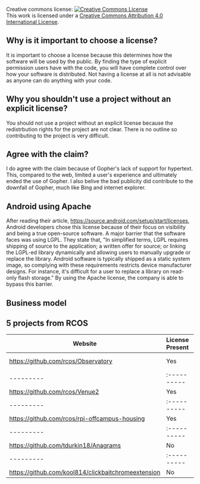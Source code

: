 Creative commons license: 
<a rel="license" href="http://creativecommons.org/licenses/by/4.0/"><img alt="Creative Commons License" style="border-width:0" src="https://i.creativecommons.org/l/by/4.0/88x31.png" /></a><br />This work is licensed under a <a rel="license" href="http://creativecommons.org/licenses/by/4.0/">Creative Commons Attribution 4.0 International License</a>.

## Why is it important to choose a license?
It is important to choose a license because this determines how the software will be used by the public. By finding the type of explicit permission users have with the code, you will have complete control over how your software is distributed. Not having a license at all is not advisable as anyone can do anything with your code. 

## Why you shouldn't use a project without an explicit license?
You should not use a project without an explicit license because the redistrbution rights for the project are not clear. There is no outline so contributing to the project is very difficult.

## Agree with the claim? 
I do agree with the claim because of Gopher's lack of support for hypertext. This, compared to the web, limited a user's experience and ultimately ended the use of Gopher. I also belive the bad publicity did contribute to the downfall of Gopher, much like Bing and internet explorer. 

## Android using Apache
 After reading their article, https://source.android.com/setup/start/licenses, Android developers chose this license because of their focus on visibility and being a true open-source software. A major barrier that the software faces was using LGPL. They state that, "In simplified terms, LGPL requires shipping of source to the application; a written offer for source; or linking the LGPL-ed library dynamically and allowing users to manually upgrade or replace the library. Android software is typically shipped as a static system image, so complying with these requirements restricts device manufacturer designs. For instance, it's difficult for a user to replace a library on read-only flash storage." By using the Apache license, the company is able to bypass this barrier. 
 
## Business model

## 5 projects from RCOS 
Website | License Present | License
---------|:----------|:-------
https://github.com/rcos/Observatory | Yes | Two Clause BSD License https://en.wikipedia.org/wiki/ISC_license
---------|:----------|:-------
https://github.com/rcos/Venue2| Yes | https://opensource.org/licenses/MIT
---------|:----------|:-------
https://github.com/rcos/rpi-offcampus-housing | Yes | https://opensource.org/licenses/MIT
---------|:----------|:-------
https://github.com/tdurkin18/Anagrams | No | 
---------|:----------|:-------
https://github.com/kool814/clickbaitchromeextension | No | 
